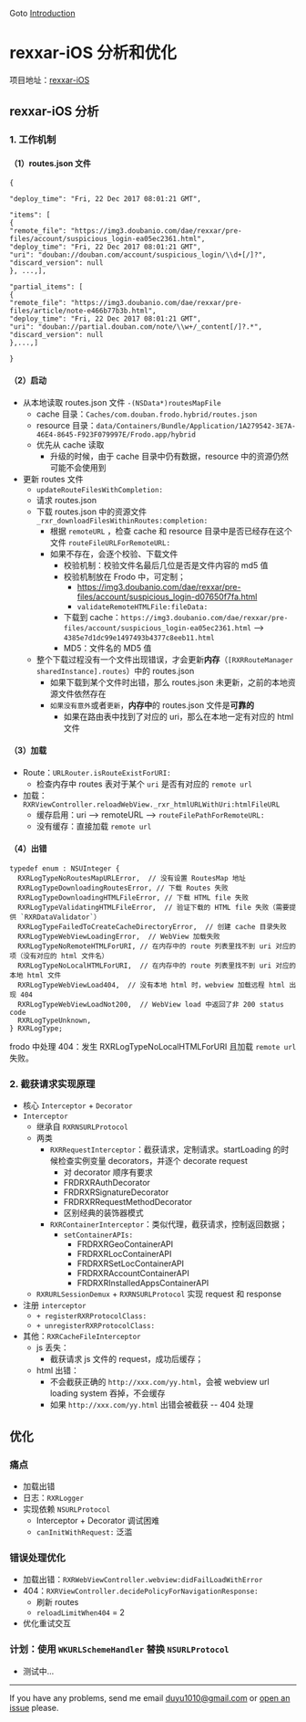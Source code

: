 Goto [Introduction](https://github.com/bigyelow/Hblog/blob/master/Introduction.md)

# rexxar-iOS 分析和优化

项目地址：[rexxar-iOS](https://github.com/bigyelow/rexxar-ios)

## rexxar-iOS 分析
### 1. 工作机制
#### （1）routes.json 文件

```
{

"deploy_time": "Fri, 22 Dec 2017 08:01:21 GMT",

"items": [
{
"remote_file": "https://img3.doubanio.com/dae/rexxar/pre-files/account/suspicious_login-ea05ec2361.html",
"deploy_time": "Fri, 22 Dec 2017 08:01:21 GMT",
"uri": "douban://douban.com/account/suspicious_login/\\d+[/]?",
"discard_version": null
}, ...,],

"partial_items": [
{
"remote_file": "https://img3.doubanio.com/dae/rexxar/pre-files/article/note-e466b77b3b.html",
"deploy_time": "Fri, 22 Dec 2017 08:01:21 GMT",
"uri": "douban://partial.douban.com/note/\\w+/_content[/]?.*",
"discard_version": null
},...,]

}
```

#### （2）启动
- 从本地读取 routes.json 文件 `-(NSData*)routesMapFile`
	- cache 目录：`Caches/com.douban.frodo.hybrid/routes.json`
	- resource 目录：`data/Containers/Bundle/Application/1A279542-3E7A-46E4-8645-F923F079997E/Frodo.app/hybrid`
	- 优先从 cache 读取
		- 升级的时候，由于 cache 目录中仍有数据，resource 中的资源仍然可能不会使用到
- 更新 routes 文件
	- `updateRouteFilesWithCompletion:`
	- 请求 routes.json
	- 下载 routes.json 中的资源文件 `_rxr_downloadFilesWithinRoutes:completion:`
		- 根据 `remoteURL` ，检查 cache 和 resource 目录中是否已经存在这个文件 `routeFileURLForRemoteURL:`
		- 如果不存在，会逐个校验、下载文件
			- 校验机制：校验文件名最后几位是否是文件内容的 md5 值
			- 校验机制放在 Frodo 中，可定制；
				- https://img3.doubanio.com/dae/rexxar/pre-files/account/suspicious_login-d07650f7fa.html
				- `validateRemoteHTMLFile:fileData:`
			- 下载到 cache：`https://img3.doubanio.com/dae/rexxar/pre-files/account/suspicious_login-ea05ec2361.html` --> `4385e7d1dc99e1497493b4377c8eeb11.html`
			- MD5：文件名的 MD5 值
	- 整个下载过程没有一个文件出现错误，才会更新**内存**（`[RXRRouteManager sharedInstance].routes`）中的 routes.json
		- 如果下载到某个文件时出错，那么 routes.json 未更新，之前的本地资源文件依然存在
		- `如果没有意外`或者`更新`，**内存中**的 routes.json 文件是**可靠的**
			- 如果在路由表中找到了对应的 uri，那么在本地一定有对应的 html 文件

#### （3）加载
- Route：`URLRouter.isRouteExistForURI:`
	- 检查内存中 routes 表对于某个 `uri` 是否有对应的 `remote url`
- 加载：`RXRViewController.reloadWebView._rxr_htmlURLWithUri:htmlFileURL`
	- 缓存启用：uri --> remoteURL --> `routeFilePathForRemoteURL:`
	- 没有缓存：直接加载 `remote url`

#### （4）出错
```
typedef enum : NSUInteger {
  RXRLogTypeNoRoutesMapURLError,  // 没有设置 RoutesMap 地址
  RXRLogTypeDownloadingRoutesError, // 下载 Routes 失败
  RXRLogTypeDownloadingHTMLFileError, // 下载 HTML file 失败
  RXRLogTypeValidatingHTMLFileError,  // 验证下载的 HTML file 失败（需要提供 `RXRDataValidator`）
  RXRLogTypeFailedToCreateCacheDirectoryError,  // 创建 cache 目录失败
  RXRLogTypeWebViewLoadingError,  // WebView 加载失败
  RXRLogTypeNoRemoteHTMLForURI, // 在内存中的 route 列表里找不到 uri 对应的项（没有对应的 html 文件名）
  RXRLogTypeNoLocalHTMLForURI,  // 在内存中的 route 列表里找不到 uri 对应的本地 html 文件
  RXRLogTypeWebViewLoad404,  // 没有本地 html 时，webview 加载远程 html 出现 404
  RXRLogTypeWebViewLoadNot200,  // WebView load 中返回了非 200 status code
  RXRLogTypeUnknown,
} RXRLogType;
```

frodo 中处理 404：发生 RXRLogTypeNoLocalHTMLForURI 且加载 `remote url` 失败。

### 2. 截获请求实现原理
 - 核心 `Interceptor` + `Decorator`
 - `Interceptor`
	 - 继承自 `RXRNSURLProtocol`
	 - 两类
		 - `RXRRequestInterceptor`：截获请求，定制请求。startLoading 的时候检查实例变量 decorators，并逐个 decorate request
			 - 对 decorator 顺序有要求
			 - FRDRXRAuthDecorator
			 - FRDRXRSignatureDecorator
			 - FRDRXRRequestMethodDecorator
			 - 区别经典的装饰器模式
		 - `RXRContainerInterceptor`：类似代理，截获请求，控制返回数据；
			 - `setContainerAPIs:`
			 	- FRDRXRGeoContainerAPI
			 	- FRDRXRLocContainerAPI
			 	- FRDRXRSetLocContainerAPI
			 	- FRDRXRAccountContainerAPI
			 	- FRDRXRInstalledAppsContainerAPI
 	- `RXRURLSessionDemux` + `RXRNSURLProtocol` 实现 request 和 response
- 注册 `interceptor`
	- `+ registerRXRProtocolClass:`
	- `+ unregisterRXRProtocolClass:`
- 其他：`RXRCacheFileInterceptor`
	- js 丢失：
		- 截获请求 js 文件的 request，成功后缓存；
	- html 出错：
		- 不会截获正确的 `http://xxx.com/yy.html`，会被 webview url loading system 吞掉，不会缓存
		- 如果 `http://xxx.com/yy.html` 出错会被截获 -- 404 处理

## 优化
### 痛点
- 加载出错
- 日志：`RXRLogger`
- 实现依赖 `NSURLProtocol`
	- Interceptor + Decorator 调试困难
	- `canInitWithRequest:` 泛滥
	
### 错误处理优化
- 加载出错：`RXRWebViewController.webview:didFailLoadWithError`
- 404：`RXRViewController.decidePolicyForNavigationResponse:`
	- 刷新 routes
	- `reloadLimitWhen404` = 2
- 优化重试交互

### 计划：使用 `WKURLSchemeHandler` 替换 `NSURLProtocol`
- 测试中...

---
If you have any problems, send me email duyu1010@gmail.com or  [open an issue](https://github.com/bigyelow/Hblog/issues/new) please.
